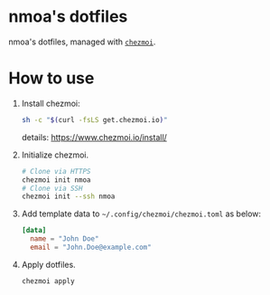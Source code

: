 # nmoa's dotfiles
nmoa's dotfiles, managed with [`chezmoi`](https://github.com/twpayne/chezmoi).

# How to use
1. Install chezmoi:
    ```bash
    sh -c "$(curl -fsLS get.chezmoi.io)"
    ```
    details: <https://www.chezmoi.io/install/>

1. Initialize chezmoi.
   
    ```bash
    # Clone via HTTPS 
    chezmoi init nmoa
    # Clone via SSH
    chezmoi init --ssh nmoa
    ```

1. Add template data to `~/.config/chezmoi/chezmoi.toml` as below:

     ```toml
     [data]
       name = "John Doe"
       email = "John.Doe@example.com"
     ```

1. Apply dotfiles.

     ```bash
     chezmoi apply
     ```
